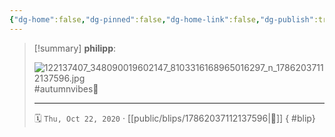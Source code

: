 ```yaml
---
{"dg-home":false,"dg-pinned":false,"dg-home-link":false,"dg-publish":true,"type":"blip","disabled rules":["yaml-title","yaml-title-alias","file-name-heading"],"title":"philipp on instagram @ 2020-10-22","created-date":"2020-10-22T08:42:00","updated-date":"2025-05-02T17:43:07","dg-path":"blips/17862037112137596.md","permalink":"/blips/17862037112137596/","dgPassFrontmatter":true}
---
```


> [!summary] **philipp**:
>
> ![122137407_348090019602147_8103316168965016297_n_17862037112137596.jpg](/img/user/attachments/122137407_348090019602147_8103316168965016297_n_17862037112137596.jpg)
> #autumnvibes🍁
> - - -
>
> 🗓️ `Thu, Oct 22, 2020` · [[public/blips/17862037112137596\|🔗]]
{ #blip}

